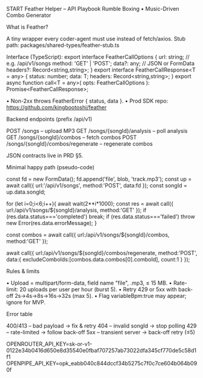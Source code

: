 START
Feather Helper – API Playbook
Rumble Boxing • Music-Driven Combo Generator

What is Feather?

A tiny wrapper every coder-agent must use instead of fetch/axios.
Stub path: packages/shared-types/feather-stub.ts

Interface (TypeScript): export interface FeatherCallOptions { url: string; // e.g. /api/v1/songs method: 'GET' | 'POST'; data?: any; // JSON or FormData headers?: Record<string,string>; } export interface FeatherCallResponse<T = any> { status: number; data: T; headers: Record<string,string>; } export async function call<T = any>( opts: FeatherCallOptions ): Promise<FeatherCallResponse<T>>;

• Non-2xx throws FeatherError { status, data }.
• Prod SDK repo: https://github.com/kingbootoshi/feather

Backend endpoints (prefix /api/v1)

POST /songs – upload MP3
GET /songs/{songId}/analysis – poll analysis
GET /songs/{songId}/combos – fetch combos
POST /songs/{songId}/combos/regenerate – regenerate combos

JSON contracts live in PRD §5.

Minimal happy path (pseudo-code)

const fd = new FormData(); fd.append('file', blob, 'track.mp3'); const up = await call({ url:'/api/v1/songs', method:'POST', data:fd }); const songId = up.data.songId;

for (let i=0;i<6;i++){ await wait(2**i*1000); const res = await call({ url:/api/v1/songs/${songId}/analysis, method:'GET' }); if (res.data.status==='completed') break; if (res.data.status==='failed') throw new Error(res.data.errorMessage); }

const combos = await call({ url:/api/v1/songs/${songId}/combos, method:'GET' });

await call({ url:/api/v1/songs/${songId}/combos/regenerate, method:'POST', data:{ excludeComboIds:[combos.data.combos[0].comboId], count:1 } });

Rules & limits

• Upload = multipart/form-data, field name "file", .mp3, ≤ 15 MB.
• Rate-limit: 20 uploads per user per hour (burst 5).
• Retry 429 or 5xx with back-off 2s→4s→8s→16s→32s (max 5).
• Flag variableBpm:true may appear; ignore for MVP.

Error table

400/413 – bad payload → fix & retry
404 – invalid songId → stop polling
429 – rate-limited → follow back-off
5xx – transient server → back-off retry (≤5)


OPENROUTER_API_KEY=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
OPENPIPE_API_KEY=opk_eabb040c844dccf34b5275c7f0c7ce604b064b090f